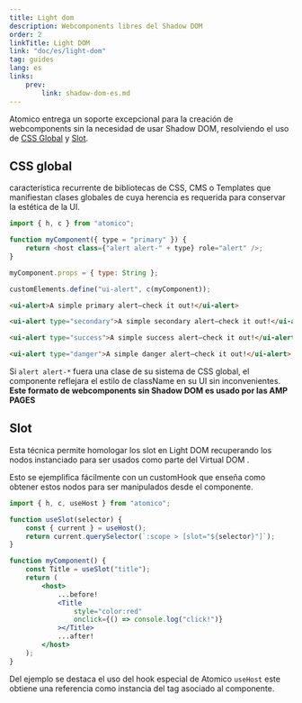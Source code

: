 ```yaml
---
title: Light dom
description: Webcomponents libres del Shadow DOM
order: 2
linkTitle: Light DOM
link: "doc/es/light-dom"
tag: guides
lang: es
links:
    prev:
        link: shadow-dom-es.md
---
```


Atomico entrega un soporte excepcional para la creación de webcomponents sin la necesidad de usar Shadow DOM, resolviendo el uso de [CSS Global](#css-global) y [Slot](#slot).

## CSS global

característica recurrente de bibliotecas de CSS, CMS o Templates que manifiestan clases globales de cuya herencia es requerida para conservar la estética de la UI.

<doc-tabs tabs="Componente, HTML">

```js
import { h, c } from "atomico";

function myComponent({ type = "primary" }) {
    return <host class={"alert alert-" + type} role="alert" />;
}

myComponent.props = { type: String };

customElements.define("ui-alert", c(myComponent));
```

```html
<ui-alert>A simple primary alert—check it out!</ui-alert>

<ui-alert type="secondary">A simple secondary alert—check it out!</ui-alert>

<ui-alert type="success">A simple success alert—check it out!</ui-alert>

<ui-alert type="danger">A simple danger alert—check it out!</ui-alert>
```

</doc-tabs>

Si `alert alert-*` fuera una clase de su sistema de CSS global, el componente reflejara el estilo de className en su UI sin inconvenientes. **Este formato de webcomponents sin Shadow DOM es usado por las AMP PAGES**

## Slot

Esta técnica permite homologar los slot en Light DOM recuperando los nodos instanciado para ser usados como parte del Virtual DOM .

Esto se ejemplifica fácilmente con un customHook que enseña como obtener estos nodos para ser manipulados desde el componente.

```jsx
import { h, c, useHost } from "atomico";

function useSlot(selector) {
    const { current } = useHost();
    return current.querySelector(`:scope > [slot="${selector}"]`);
}

function myComponent() {
    const Title = useSlot("title");
    return (
        <host>
            ...before!
            <Title
                style="color:red"
                onclick={() => console.log("click!")}
            ></Title>
            ...after!
        </host>
    );
}
```

Del ejemplo se destaca el uso del hook especial de Atomico `useHost` este obtiene una referencia como instancia del tag asociado al componente.
